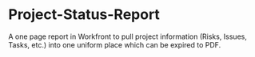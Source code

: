 # Project-Status-Report
A one page report in Workfront to pull project information (Risks, Issues, Tasks, etc.) into one uniform place which can be expired to PDF.
